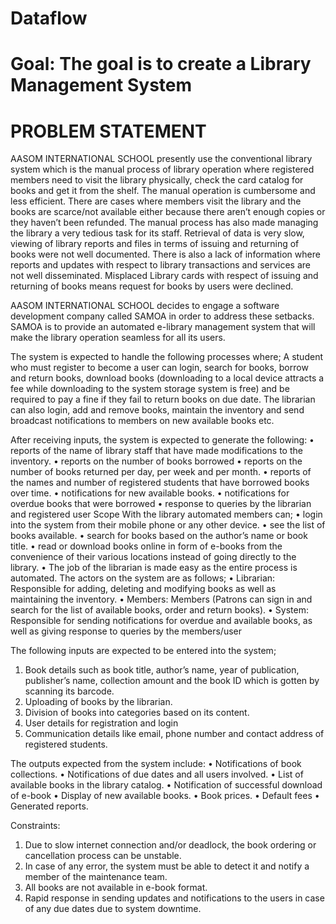 # Dataflow
# Goal: The goal is to create a Library Management System
# PROBLEM STATEMENT
AASOM INTERNATIONAL SCHOOL presently use the conventional library system which is the manual process of library operation where registered members need to visit the library physically, check the card catalog for books and get it from the shelf. The manual operation is cumbersome and less efficient. There are cases where members visit the library and the books are scarce/not available either because there aren’t enough copies or they haven’t been refunded. The manual process has also made managing the library a very tedious task for its staff. Retrieval of data is very slow, viewing of library reports and files in terms of issuing and returning of books were not well documented. There is also a lack of information where reports and updates with respect to library transactions and services are not well disseminated. Misplaced Library cards with respect of issuing and returning of books means request for books by users were declined.

AASOM INTERNATIONAL SCHOOL decides to engage a software development company called SAMOA in order to address these setbacks. SAMOA is to provide an automated e-library management system that will make the library operation seamless for all its users. 

The system is expected to handle the following processes where;
A student who must register to become a user can login, search for books, borrow and return books, download books (downloading to a local device attracts a fee while downloading to the system storage system is free) and be required to pay a fine if they fail to return books on due date.
The librarian can also login, add and remove books, maintain the inventory and send broadcast notifications to members on new available books etc.

After receiving inputs, the system is expected to generate the following:
•	reports of the name of library staff that have made modifications to the inventory.
•	reports on the number of books borrowed
•	reports on the number of books returned per day, per week and per month.
•	reports of the names and number of registered students that have borrowed books over time.
•	notifications for new available books.
•	notifications for overdue books that were borrowed 
•	response to queries by the librarian and registered user
Scope
With the library automated members can; 
•	login into the system from their mobile phone or any other device.
•	see the list of books available. 
•	search for books based on the author’s name or book title.
•	read or download books online in form of e-books from the convenience of their various locations instead of going directly to the library.
•	The job of the librarian is made easy as the entire process is automated.
The actors on the system are as follows;
•	Librarian: Responsible for adding, deleting and modifying books as well as maintaining the inventory. 
•	Members: Members (Patrons can sign in and search for the list of available books, order and return books).
•	System: Responsible for sending notifications for overdue and available books, as well as giving response to queries by the members/user

The following inputs are expected to be entered into the system;
1.	Book details such as book title, author’s name, year of publication, publisher’s name, collection amount and the book ID which is gotten by scanning its barcode.
2.	Uploading of books by the librarian.
3.	Division of books into categories based on its content.
4.	User details for registration and login 
5.	Communication details like email, phone number and contact address of registered students.

The outputs expected from the system include:
•	Notifications of book collections.
•	Notifications of due dates and all users involved. 
•	List of available books in the library catalog.
•	Notification of successful download of e-book
•	Display of new available books.
•	Book prices.
•	Default fees
•	Generated reports. 


Constraints:
1.	Due to slow internet connection and/or deadlock, the book ordering or cancellation process can be unstable. 
2.	In case of any error, the system must be able to detect it and notify a member of the maintenance team.
3.	All books are not available in e-book format.
4.	Rapid response in sending updates and notifications to the users in case of any due dates due to system downtime.
